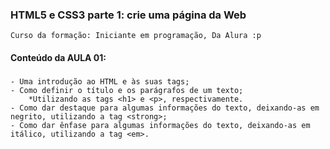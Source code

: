 ### HTML5 e CSS3 parte 1: crie uma página da Web
    Curso da formação: Iniciante em programação, Da Alura :p

#### Conteúdo da AULA 01:

###
    - Uma introdução ao HTML e às suas tags;
    - Como definir o título e os parágrafos de um texto;
        *Utilizando as tags <h1> e <p>, respectivamente.
    - Como dar destaque para algumas informações do texto, deixando-as em negrito, utilizando a tag <strong>;
    - Como dar ênfase para algumas informações do texto, deixando-as em itálico, utilizando a tag <em>.